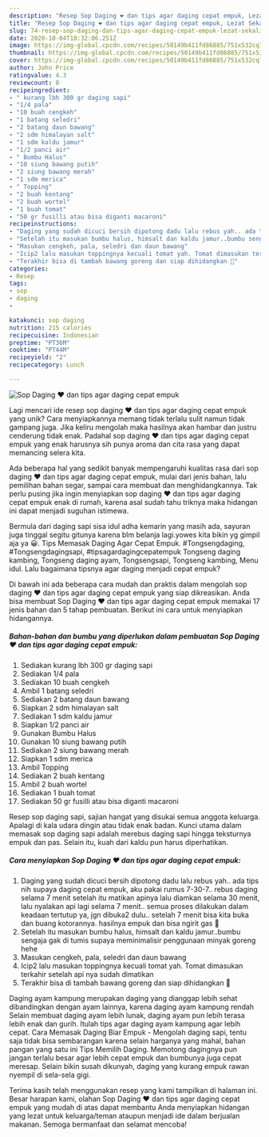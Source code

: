 ```yaml
---
description: "Resep Sop Daging ❤️ dan tips agar daging cepat empuk, Lezat Sekali"
title: "Resep Sop Daging ❤️ dan tips agar daging cepat empuk, Lezat Sekali"
slug: 74-resep-sop-daging-dan-tips-agar-daging-cepat-empuk-lezat-sekali
date: 2020-10-04T18:32:06.251Z
image: https://img-global.cpcdn.com/recipes/50149b411fd86885/751x532cq70/sop-daging-❤️-dan-tips-agar-daging-cepat-empuk-foto-resep-utama.jpg
thumbnail: https://img-global.cpcdn.com/recipes/50149b411fd86885/751x532cq70/sop-daging-❤️-dan-tips-agar-daging-cepat-empuk-foto-resep-utama.jpg
cover: https://img-global.cpcdn.com/recipes/50149b411fd86885/751x532cq70/sop-daging-❤️-dan-tips-agar-daging-cepat-empuk-foto-resep-utama.jpg
author: John Price
ratingvalue: 4.3
reviewcount: 8
recipeingredient:
- " kurang lbh 300 gr daging sapi"
- "1/4 pala"
- "10 buah cengkeh"
- "1 batang seledri"
- "2 batang daun bawang"
- "2 sdm himalayan salt"
- "1 sdm kaldu jamur"
- "1/2 panci air"
- " Bumbu Halus"
- "10 siung bawang putih"
- "2 siung bawang merah"
- "1 sdm merica"
- " Topping"
- "2 buah kentang"
- "2 buah wortel"
- "1 buah tomat"
- "50 gr fusilli atau bisa diganti macaroni"
recipeinstructions:
- "Daging yang sudah dicuci bersih dipotong dadu lalu rebus yah.. ada tips nih supaya daging cepat empuk, aku pakai rumus 7-30-7.. rebus daging selama 7 menit setelah itu matikan apinya lalu diamkan selama 30 menit, lalu nyalakan api lagi selama 7 menit.. semua proses dilakukan dalam keadaan tertutup ya, jgn dibuka2 dulu.. setelah 7 menit bisa kita buka dan buang kotorannya. hasilnya empuk dan bisa ngirit gas 🤗"
- "Setelah itu masukan bumbu halus, himsalt dan kaldu jamur..bumbu sengaja gak di tumis supaya meminimalisir penggunaan minyak goreng hehe"
- "Masukan cengkeh, pala, seledri dan daun bawang"
- "Icip2 lalu masukan toppingnya kecuali tomat yah. Tomat dimasukan terkahir setelah api nya sudah dimatikan"
- "Terakhir bisa di tambah bawang goreng dan siap dihidangkan 🤗"
categories:
- Resep
tags:
- sop
- daging
- 

katakunci: sop daging  
nutrition: 215 calories
recipecuisine: Indonesian
preptime: "PT36M"
cooktime: "PT44M"
recipeyield: "2"
recipecategory: Lunch

---
```



![Sop Daging ❤️ dan tips agar daging cepat empuk](https://img-global.cpcdn.com/recipes/50149b411fd86885/751x532cq70/sop-daging-❤️-dan-tips-agar-daging-cepat-empuk-foto-resep-utama.jpg)

Lagi mencari ide resep sop daging ❤️ dan tips agar daging cepat empuk yang unik? Cara menyiapkannya memang tidak terlalu sulit namun tidak gampang juga. Jika keliru mengolah maka hasilnya akan hambar dan justru cenderung tidak enak. Padahal sop daging ❤️ dan tips agar daging cepat empuk yang enak harusnya sih punya aroma dan cita rasa yang dapat memancing selera kita.

Ada beberapa hal yang sedikit banyak mempengaruhi kualitas rasa dari sop daging ❤️ dan tips agar daging cepat empuk, mulai dari jenis bahan, lalu pemilihan bahan segar, sampai cara membuat dan menghidangkannya. Tak perlu pusing jika ingin menyiapkan sop daging ❤️ dan tips agar daging cepat empuk enak di rumah, karena asal sudah tahu triknya maka hidangan ini dapat menjadi suguhan istimewa.

Bermula dari daging sapi sisa idul adha kemarin yang masih ada, sayuran juga tinggal segitu gitunya karena blm belanja lagi.yowes kita bikin yg gimpil aja ya 😀. Tips Memasak Daging Agar Cepat Empuk. #Tongsengdaging, #Tongsengdagingsapi, #tipsagardagingcepatempuk Tongseng daging kambing, Tongseng daging ayam, Tongsengsapi, Tongseng kambing, Menu idul. Lalu bagaimana tipsnya agar daging menjadi cepat empuk?


Di bawah ini ada beberapa cara mudah dan praktis dalam mengolah sop daging ❤️ dan tips agar daging cepat empuk yang siap dikreasikan. Anda bisa membuat Sop Daging ❤️ dan tips agar daging cepat empuk memakai 17 jenis bahan dan 5 tahap pembuatan. Berikut ini cara untuk menyiapkan hidangannya.

<!--inarticleads1-->

##### Bahan-bahan dan bumbu yang diperlukan dalam pembuatan Sop Daging ❤️ dan tips agar daging cepat empuk:

1. Sediakan  kurang lbh 300 gr daging sapi
1. Sediakan 1/4 pala
1. Sediakan 10 buah cengkeh
1. Ambil 1 batang seledri
1. Sediakan 2 batang daun bawang
1. Siapkan 2 sdm himalayan salt
1. Sediakan 1 sdm kaldu jamur
1. Siapkan 1/2 panci air
1. Gunakan  Bumbu Halus
1. Gunakan 10 siung bawang putih
1. Sediakan 2 siung bawang merah
1. Siapkan 1 sdm merica
1. Ambil  Topping
1. Sediakan 2 buah kentang
1. Ambil 2 buah wortel
1. Sediakan 1 buah tomat
1. Sediakan 50 gr fusilli atau bisa diganti macaroni


Resep sop daging sapi, sajian hangat yang disukai semua anggota keluarga. Apalagi di kala udara dingin atau tidak enak badan. Kunci utama dalam memasak sop daging sapi adalah merebus daging sapi hingga teksturnya empuk dan pas. Selain itu, kuah dari kaldu pun harus diperhatikan. 

<!--inarticleads2-->

##### Cara menyiapkan Sop Daging ❤️ dan tips agar daging cepat empuk:

1. Daging yang sudah dicuci bersih dipotong dadu lalu rebus yah.. ada tips nih supaya daging cepat empuk, aku pakai rumus 7-30-7.. rebus daging selama 7 menit setelah itu matikan apinya lalu diamkan selama 30 menit, lalu nyalakan api lagi selama 7 menit.. semua proses dilakukan dalam keadaan tertutup ya, jgn dibuka2 dulu.. setelah 7 menit bisa kita buka dan buang kotorannya. hasilnya empuk dan bisa ngirit gas 🤗
1. Setelah itu masukan bumbu halus, himsalt dan kaldu jamur..bumbu sengaja gak di tumis supaya meminimalisir penggunaan minyak goreng hehe
1. Masukan cengkeh, pala, seledri dan daun bawang
1. Icip2 lalu masukan toppingnya kecuali tomat yah. Tomat dimasukan terkahir setelah api nya sudah dimatikan
1. Terakhir bisa di tambah bawang goreng dan siap dihidangkan 🤗


Daging ayam kampung merupakan daging yang dianggap lebih sehat dibandingkan dengan ayam lainnya, karena daging ayam kampung rendah Selain membuat daging ayam lebih lunak, daging ayam pun lebih terasa lebih enak dan gurih. Itulah tips agar daging ayam kampung agar lebih cepat. Cara Memasak Daging Biar Empuk - Mengolah daging sapi, tentu saja tidak bisa sembarangan karena selain harganya yang mahal, bahan pangan yang satu ini Tips Memilih Daging. Memotong dagingnya pun jangan terlalu besar agar lebih cepat empuk dan bumbunya juga cepat meresap. Selain bikin susah dikunyah, daging yang kurang empuk rawan nyempil di sela-sela gigi. 

Terima kasih telah menggunakan resep yang kami tampilkan di halaman ini. Besar harapan kami, olahan Sop Daging ❤️ dan tips agar daging cepat empuk yang mudah di atas dapat membantu Anda menyiapkan hidangan yang lezat untuk keluarga/teman ataupun menjadi ide dalam berjualan makanan. Semoga bermanfaat dan selamat mencoba!
